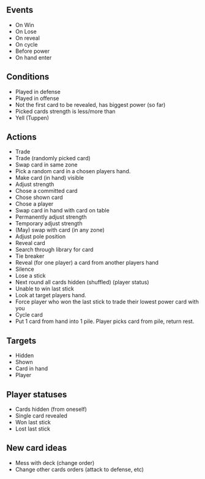 
## Events

- On Win
- On Lose
- On reveal
- On cycle
- Before power
- On hand enter

## Conditions

- Played in defense
- Played in offense
- Not the first card to be revealed, has biggest power (so far)
- Picked cards strength is less/more than
- Yell (Tuppen)

## Actions

- Trade
- Trade (randomly picked card)
- Swap card in same zone
- Pick a random card in a chosen players hand.
- Make card (in hand) visible
- Adjust strength
- Chose a committed card
- Chose shown card
- Chose a player
- Swap card in hand with card on table
- Permanently adjust strength
- Temporary adjust strength
- (May) swap with card (in any zone)
- Adjust pole position
- Reveal card
- Search through library for card
- Tie breaker
- Reveal (for one player) a card from another players hand
- Silence
- Lose a stick
- Next round all cards hidden (shuffled) (player status)
- Unable to win last stick
- Look at target players hand.
- Force player who won the last stick to trade their lowest power card with you
- Cycle card
- Put 1 card from hand into 1 pile. Player picks card from pile, return rest.

## Targets

- Hidden
- Shown
- Card in hand
- Player

## Player statuses

- Cards hidden (from oneself)
- Single card revealed
- Won last stick
- Lost last stick

## New card ideas

- Mess with deck (change order)
- Change other cards orders (attack to defense, etc)
